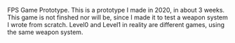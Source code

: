 FPS Game Prototype.
This is a prototype I made in 2020, in about 3 weeks. 
This game is not finshed nor will be, since I made it to test a weapon system I wrote from scratch.
Level0 and Level1 in reality are different games, using the same weapon system.

